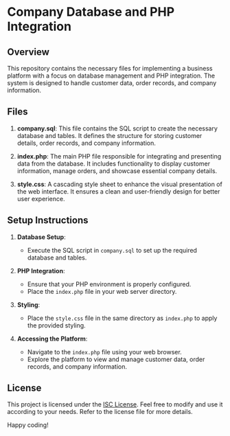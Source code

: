 # Company Database and PHP Integration

## Overview

This repository contains the necessary files for implementing a business platform with a focus on database management and PHP integration. The system is designed to handle customer data, order records, and company information.

## Files

1. **company.sql**: This file contains the SQL script to create the necessary database and tables. It defines the structure for storing customer details, order records, and company information.

2. **index.php**: The main PHP file responsible for integrating and presenting data from the database. It includes functionality to display customer information, manage orders, and showcase essential company details.

3. **style.css**: A cascading style sheet to enhance the visual presentation of the web interface. It ensures a clean and user-friendly design for better user experience.

## Setup Instructions

1. **Database Setup**:
   - Execute the SQL script in `company.sql` to set up the required database and tables.

2. **PHP Integration**:
   - Ensure that your PHP environment is properly configured.
   - Place the `index.php` file in your web server directory.

3. **Styling**:
   - Place the `style.css` file in the same directory as `index.php` to apply the provided styling.

4. **Accessing the Platform**:
   - Navigate to the `index.php` file using your web browser.
   - Explore the platform to view and manage customer data, order records, and company information.

## License

This project is licensed under the [ISC License](LICENSE). Feel free to modify and use it according to your needs. Refer to the license file for more details.

Happy coding!
